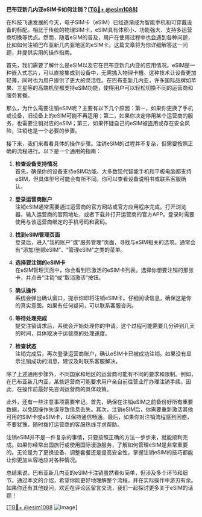 **巴布亚新几内亚eSIM卡如何注销？[[TG💪+ @esim1088](https://t.me/s/esim1088)]**

在科技飞速发展的今天，电子SIM卡（eSIM）已经逐渐成为智能手机和可穿戴设备的标配。相比于传统的物理SIM卡，eSIM具有体积小、功能强大、支持多运营商切换等优点。然而，随着eSIM的普及，用户在使用过程中也会遇到各种问题，比如如何注销巴布亚新几内亚地区的eSIM卡。这篇文章将为你详细解答这一问题，并提供实用的操作指南。

首先，我们需要了解什么是eSIM以及它在巴布亚新几内亚的应用情况。eSIM是一种嵌入式芯片，可以直接集成到设备中，无需插入物理卡槽。这种技术让设备更加轻薄，同时也为用户提供了更大的灵活性。在巴布亚新几内亚，许多国际品牌如苹果、三星等的高端机型都支持eSIM功能，使得用户可以轻松切换不同的运营商和服务套餐。

那么，为什么需要注销eSIM呢？主要有以下几个原因：第一，如果你更换了手机或设备，旧设备上的eSIM可能不再适用；第二，如果你决定停用某个运营商的服务，也需要注销对应的eSIM；第三，如果怀疑自己的eSIM被盗用或存在安全风险，注销也是一个必要的步骤。

接下来，我们来看看具体的操作步骤。注销eSIM的过程并不复杂，但需要按照正确的流程进行。以下是一个通用的指南：

1. **检查设备支持情况**  
   首先，确保你的设备支持eSIM功能。大多数现代智能手机和平板电脑都支持eSIM，但具体型号可能会有所不同。你可以查看设备说明书或联系客服确认。

2. **登录运营商账户**  
   注销eSIM通常需要通过运营商的官方网站或官方应用程序完成。打开浏览器，输入运营商的官网地址，或者下载并打开运营商的官方APP。登录时需要使用与该运营商绑定的手机号码和密码。

3. **找到eSIM管理页面**  
   登录后，进入“我的账户”或“服务管理”页面，寻找与eSIM相关的选项。通常会有“添加/删除eSIM”、“管理eSIM”之类的菜单。

4. **选择要注销的eSIM卡**  
   在eSIM管理页面中，你会看到已激活的eSIM卡列表。选择你想要注销的那张卡，并点击“注销”或“取消激活”按钮。

5. **确认操作**  
   系统会弹出确认窗口，提示你即将注销eSIM卡。仔细阅读信息，确保这是你的真实意图。如果有任何疑问，可以联系客服咨询。

6. **等待处理完成**  
   提交注销请求后，系统会开始处理你的申请。这个过程可能需要几分钟到几天的时间，具体取决于运营商的处理速度。

7. **检查状态**  
   注销完成后，再次登录运营商账户，确认eSIM卡已被成功注销。如果没有显示注销成功的消息，建议及时联系客服解决。

除了上述通用步骤外，不同国家和地区的运营商可能有不同的要求和限制。例如，在巴布亚新几内亚，某些运营商可能要求用户亲自前往营业厅办理注销手续。因此，在操作前最好先咨询运营商的具体政策。

此外，还有一些注意事项需要牢记。首先，确保在注销eSIM之前备份好所有重要数据，以免因操作失误导致信息丢失。其次，注销eSIM后，你需要重新激活其他可用的SIM卡或eSIM卡，以保持通信畅通。最后，如果你对注销流程感到困惑，不要犹豫，随时拨打运营商的客服热线寻求帮助。

注销eSIM并不是一件复杂的事情，只要按照正确的方法一步步来，就能顺利完成。如果你经常出国旅行或使用国际漫游服务，了解如何管理eSIM是非常重要的。无论是为了更换设备、调整套餐还是提高安全性，掌握注销eSIM的技巧都能让你更加从容地应对各种情况。

总结来说，巴布亚新几内亚的eSIM卡注销虽然看似简单，但涉及多个环节和细节。通过本文的介绍，希望你能更好地理解整个流程，并在实际操作中游刃有余。如果你还有其他疑问，欢迎在评论区留言交流，我们一起探讨更多关于eSIM的话题！

[[TG💪+ @esim1088](https://t.me/s/esim1088) ![Image](https://i.postimg.cc/4NQfJmqS/Snipaste-2025-05-13-00-14-12.png)]